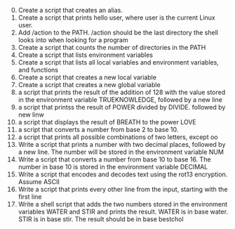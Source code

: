0. Create a script that creates an alias.
1. Create a script that prints hello user, where user is the current Linux user.
2. Add /action to the PATH. /action should be the last directory the shell looks into when looking for a program
3. Create a script that counts the number of directories in the PATH
4. Create a script that lists environment variables
5. Create a script that lists all local variables and environment variables, and functions
6. Create a script that creates a new local variable
7. Create a script that creates a new global variable
8. a script that prints the result of the addition of 128 with the value stored in the environment variable TRUEKNOWLEDGE, followed by a new line
9.  a script that printss the result of POWER divided by DIVIDE. followed by  new linw
10. a script that displays the result of BREATH to the power LOVE
11. a script that converts a number from base 2 to base 10.
12. a script that prints all possible combinations of two letters, except oo
13. Write a script that prints a number with two decimal places, followed by a new line. The number will be stored in the environment variable NUM
14. Write a script that converts a number from base 10 to base 16. The number in base 10 is stored in the environment variable DECIMAL
15. Write a script that encodes and decodes text using the rot13 encryption. Assume ASCII
16. Write a script that prints every other line from the input, starting with the first line
17. Write a shell script that adds the two numbers stored in the environment variables WATER and STIR and prints the result. WATER is in base water. STIR is in base stir. The result should be in base bestchol

